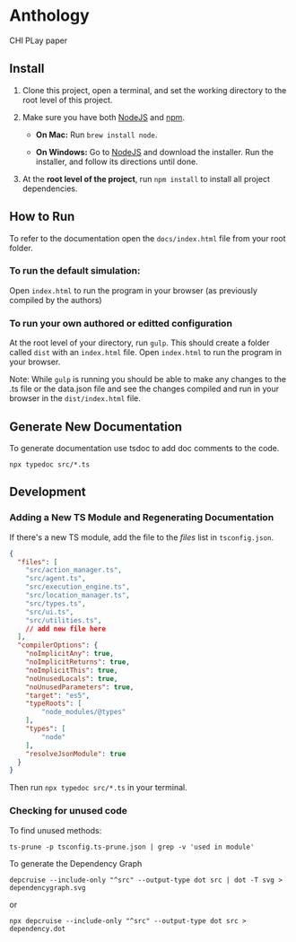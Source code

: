 # Anthology

CHI PLay paper 


## Install

1. Clone this project, open a terminal, and set the working directory to the root level of this project.

2. Make sure you have both [NodeJS](https://nodejs.org/en/) and [npm](https://www.npmjs.com/).
  
    - **On Mac:** Run `brew install node`.

    - **On Windows:** Go to [NodeJS](https://nodejs.org/en/) and download the installer. Run the installer, and follow its directions until done.

3. At the **root level of the project**, run `npm install` to install all project dependencies.

## How to Run
To refer to the documentation open the `docs/index.html` file from your root folder. 

### To run the default simulation: 
Open `index.html` to run the program in your browser (as previously compiled by the authors)

### To run your own authored or editted configuration
At the root level of your directory, run `gulp`. 
This should create a folder called `dist` with an `index.html` file. 
Open `index.html` to run the program in your browser. 

Note: While `gulp` is running you should be able to make any changes to the .ts file or the data.json file and see the changes compiled and run in your browser in the `dist/index.html` file.

## Generate New Documentation
To generate documentation use tsdoc to add doc comments to the code. 

```
npx typedoc src/*.ts 
```

## Development

### Adding a New TS Module and Regenerating Documentation
If there's a new TS module, add the file to the _files_ list in `tsconfig.json`.

```json
{
  "files": [
    "src/action_manager.ts",
    "src/agent.ts",
    "src/execution_engine.ts",
    "src/location_manager.ts",
    "src/types.ts",
    "src/ui.ts",
    "src/utilities.ts",
    // add new file here
  ],
  "compilerOptions": {
    "noImplicitAny": true,
    "noImplicitReturns": true,
    "noImplicitThis": true,
    "noUnusedLocals": true,
    "noUnusedParameters": true,
    "target": "es5",
    "typeRoots": [
        "node_modules/@types"
    ],
    "types": [
        "node"
    ],
    "resolveJsonModule": true
  }
}
```

Then run `npx typedoc src/*.ts` in your terminal.

### Checking for unused code
To find unused methods: 

```
ts-prune -p tsconfig.ts-prune.json | grep -v 'used in module'
```

To generate the Dependency Graph 

```
depcruise --include-only "^src" --output-type dot src | dot -T svg > dependencygraph.svg
```

or 

```
npx depcruise --include-only "^src" --output-type dot src > dependency.dot
```
